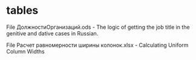 # tables
File ДолжностиОрганизаций.ods - The logic of getting the job title in the genitive and dative cases in Russian.

File Расчет равномерности ширины колонок.xlsx - Calculating Uniform Column Widths
